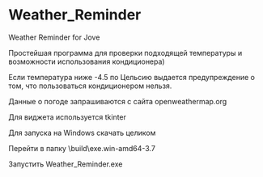 # Weather_Reminder

Weather Reminder for Jove

Простейшая программа для проверки подходящей температуры и возможности использования кондиционера)

Если температура ниже -4.5 по Цельсию выдается предупреждение о том, что пользоваться кондиционером нельзя.

Данные о погоде запрашиваются с сайта openweathermap.org

Для виджета используется tkinter

Для запуска на Windows скачать целиком

Перейти в папку \build\exe.win-amd64-3.7

Запустить Weather_Reminder.exe
